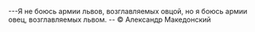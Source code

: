 ---Я не боюсь армии львов, возглавляемых овцой, но я боюсь армии овец, возглавляемых львом. --
© Александр Македонский